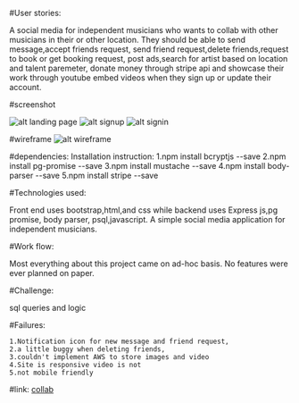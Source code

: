 #User stories:


A social media for independent musicians who wants to collab with other musicians in their or other location. 
They should be able to send message,accept friends request, send friend request,delete friends,request to book or get booking request,
post ads,search for artist based on location and talent paremeter, donate money through stripe api and showcase their work through youtube embed videos when they sign up or update their account.

#screenshot

![alt landing page](http://i.imgur.com/ZKqJP7l.png)
![alt signup](http://i.imgur.com/qL7YkkU.png)
![alt signin](http://i.imgur.com/GQD6dfb.png)

#wireframe
![alt wireframe](http://i.imgur.com/97Yohsl.png)

#dependencies:
Installation instruction:
	1.npm install bcryptjs --save
	2.npm install pg-promise --save
	3.npm install mustache --save
	4.npm install body-parser --save
	5.npm install stripe --save


#Technologies used:

Front end uses bootstrap,html,and css while backend uses Express js,pg promise, body parser, psql,javascript. A simple social media application for independent musicians.

#Work flow:

Most everything about this project came on ad-hoc basis. No features were ever planned on paper.

#Challenge:

sql queries and logic

#Failures: 	

	1.Notification icon for new message and friend request,
	2.a little buggy when deleting friends, 
	3.couldn't implement AWS to store images and video 
	4.Site is responsive video is not
	5.not mobile friendly

#link:
[collab](https://lit-springs-65937.herokuapp.com/)
 